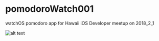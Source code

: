 # pomodoroWatch001
watchOS pomodoro app for Hawaii iOS Developer meetup on 2018_2_1

![alt text](https://user-images.githubusercontent.com/10734935/35478099-6bb856e8-0378-11e8-9310-78c7eb13d1a5.png "app image")



